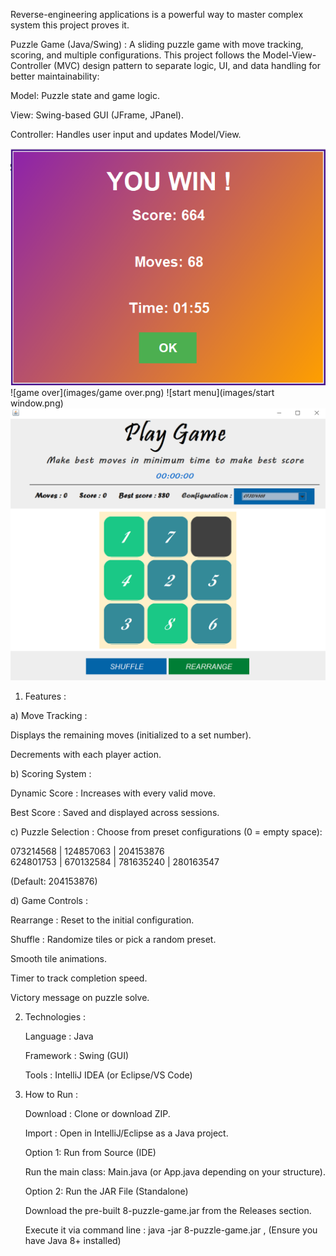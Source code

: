 Reverse-engineering applications is a powerful way to master complex system this project proves it.

Puzzle Game (Java/Swing) : 
A sliding puzzle game with move tracking, scoring, and multiple configurations. This project follows the Model-View-Controller (MVC) design pattern to separate logic, UI, and data handling for better maintainability:

Model: Puzzle state and game logic.

View: Swing-based GUI (JFrame, JPanel).

Controller: Handles user input and updates Model/View.



 ![winner](images/winer.png)
 ![game over](images/game over.png)
 ![start menu](images/start window.png)
 ![puzzle](images/puzzl.png)

1. Features : 

a) Move Tracking :

  Displays the remaining moves (initialized to a set number).

  Decrements with each player action.

b) Scoring System :
   
  Dynamic Score : Increases with every valid move.

  Best Score : Saved and displayed across sessions.

c) Puzzle Selection :
Choose from preset configurations (0 = empty space):

   073214568 | 124857063 | 204153876  
   624801753 | 670132584 | 781635240 | 280163547  

(Default: 204153876)

d) Game Controls :
   
   Rearrange : Reset to the initial configuration.

   Shuffle : Randomize tiles or pick a random preset.

   Smooth tile animations.

   Timer to track completion speed.

   Victory message on puzzle solve.

2. Technologies : 

     Language : Java

     Framework : Swing (GUI)

     Tools : IntelliJ IDEA (or Eclipse/VS Code)

3. How to Run : 

     Download : Clone or download ZIP.

     Import : Open in IntelliJ/Eclipse as a Java project.

     Option 1: Run from Source (IDE)

     Run the main class: Main.java (or App.java depending on your structure).

     Option 2: Run the JAR File (Standalone)
   
     Download the pre-built 8-puzzle-game.jar from the Releases section.

     Execute it via command line : java -jar 8-puzzle-game.jar
   , (Ensure you have Java 8+ installed)

